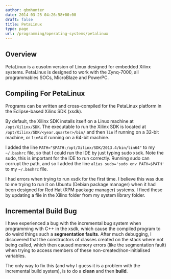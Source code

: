 ```yaml
---
author: gbmhunter
date: 2014-03-25 04:26:58+00:00
draft: false
title: PetaLinux
type: page
url: /programming/operating-systems/petalinux
---
```


## Overview

PetaLinux is a cusotm version of Linux designed for embedded Xilinx systems. PetaLinux is designed to work with the Zynq-7000, all programmables SOCs, MicroBlaze and PowerPC.

## Compiling For PetaLinux

Programs can be written and cross-compiled for the PetaLinux platform in the Eclipse-based Xilinx SDK (xsdk).

By default, the Xilinx SDK installs itself on a Linux machine at `/opt/Xilinx/SDK`. The executable to run the Xilinx SDK is located at `/opt/Xilinx/SDK/<year.quarter>/bin/` and then `lin` if running on a 32-bit machine, or `lin64` if running on a 64-bit machine.

I added the line `PATH="$PATH:/opt/Xilinx/SDK/2013.4/bin/lin64"` to my `~/.bashrc` file, so that I could run the IDE by just typing sudo xsdk. Note the sudo, this is important for the IDE to run correctly. Running sudo can corrupt the path, and so I added the line `alias sudo='sudo env PATH=$PATH'` to my `~/.bashrc` file.

I had errors when trying to run xsdk for the first time. I believe this was due to me trying to run it on Ubuntu (Debian package manager) when it had been designed for Red Hat (RPM package manager) systems. I fixed these by updating a file in the Xilinx folder from my system library folder.

## Incremental Build Bug

I have experienced a bug with the incremental bug system when programming with C++ in the xsdk, which cause the compiled program to do weird things such a **segmentation faults**. After much debugging, I discovered that the constructors of classes created on the stack where not being called, which then caused memory errors (like the segmentation fault) when trying to access members of these non-created/non-initialised variables.

The only way to fix this (and why I guess it is a problem with the incremental build system), is to do a **clean** and then **build**.
